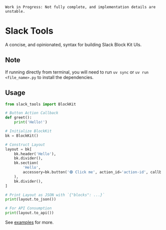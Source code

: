`Work in Progress: Not fully complete, and implementation details are unstable.`

# Slack Tools

A concise, and opinionated, syntax for building Slack Block Kit UIs.

## Note
If running directly from terminal, you will need to run `uv sync` or `uv run <file_name>.py` to install the dependencies.

## Usage

```python
from slack_tools import BlockKit

# Button Action Callback
def greet():
    print('Hello!')

# Initialize BlockKit
bk = BlockKit()

# Construct Layout
layout = bk[
    bk.header('Hello'),
    bk.divider(),
    bk.section(
        'Hello',
        accessory=bk.button('🟣 Click me', action_id='action-id', callback=greet),
    ),
    bk.divider(),
]

# Print Layout as JSON with `{"blocks": ...}`
print(layout.to_json())

# For API Consumption
print(layout.to_api())
```

See [examples](examples) for more.
